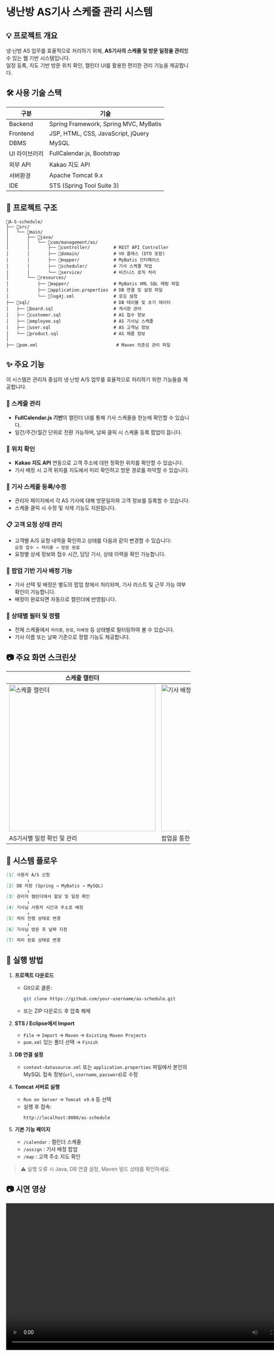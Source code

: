 # 냉난방 AS기사 스케줄 관리 시스템

## 💡 프로젝트 개요
냉·난방 AS 업무를 효율적으로 처리하기 위해, **AS기사의 스케줄 및 방문 일정을 관리**할 수 있는 웹 기반 시스템입니다.  
일정 등록, 지도 기반 방문 위치 확인, 캘린더 UI를 활용한 편리한 관리 기능을 제공합니다.



## 🛠 사용 기술 스택

| 구분 | 기술 |
|------|------|
| Backend | Spring Framework, Spring MVC, MyBatis |
| Frontend | JSP, HTML, CSS, JavaScript, jQuery |
| DBMS | MySQL |
| UI 라이브러리 | FullCalendar.js, Bootstrap |
| 외부 API | Kakao 지도 API |
| 서버환경 | Apache Tomcat 9.x |
| IDE | STS (Spring Tool Suite 3) |



## 📁 프로젝트 구조
```
📁A-S-schedule/
├── 📁src/
│   └── 📁main/
│       ├── 📁java/
│       │   └── 📁com/management/as/
│       │       ├── 📁controller/         # REST API Controller
│       │       ├── 📁domain/             # VO 클래스 (DTO 포함)
│       │       ├── 📁mapper/             # MyBatis 인터페이스
│       │       ├── 📁scheduler/          # 기사 스케줄 작업
│       │       └── 📁service/            # 비즈니스 로직 처리
│       └── 📁resources/
│           ├── 📁mapper/                 # MyBatis XML SQL 매핑 파일
│           ├── 📑application.properties  # DB 연결 및 설정 파일
│           └── 📑log4j.xml               # 로깅 설정
├── 📁sql/                                # DB 테이블 및 초기 데이터
│   ├── 📑board.sql                       # 게시판 관리
│   ├── 📑customer.sql                    # AS 접수 정보
│   ├── 📑employee.sql                    # AS 기사님 스케줄
│   ├── 📑user.sql                        # AS 고객님 정보
│   └── 📑product.sql                     # AS 제품 정보
│  
├── 📑pom.xml                              # Maven 의존성 관리 파일
```


## ✨ 주요 기능

이 시스템은 관리자 중심의 냉·난방 A/S 업무를 효율적으로 처리하기 위한 기능들을 제공합니다.

### 📅 스케줄 관리
- **FullCalendar.js 기반**의 캘린더 UI를 통해 기사 스케줄을 한눈에 확인할 수 있습니다.
- 일간/주간/월간 단위로 전환 가능하며, 날짜 클릭 시 스케줄 등록 팝업이 뜹니다.

### 📍 위치 확인
- **Kakao 지도 API** 연동으로 고객 주소에 대한 정확한 위치를 확인할 수 있습니다.
- 기사 배정 시 고객 위치를 지도에서 미리 확인하고 방문 경로를 파악할 수 있습니다.

### 👤 기사 스케줄 등록/수정
- 관리자 페이지에서 각 AS 기사에 대해 방문일자와 고객 정보를 등록할 수 있습니다.
- 스케줄 클릭 시 수정 및 삭제 기능도 지원됩니다.

### 📋 고객 요청 상태 관리
- 고객별 A/S 요청 내역을 확인하고 상태를 다음과 같이 변경할 수 있습니다:  
  `요청 접수 → 처리중 → 방문 완료`
- 요청별 상세 정보와 접수 시간, 담당 기사, 상태 이력을 확인 가능합니다.

### 🔔 팝업 기반 기사 배정 기능
- 기사 선택 및 배정은 별도의 팝업 창에서 처리되며, 기사 리스트 및 근무 가능 여부 확인이 가능합니다.
- 배정이 완료되면 자동으로 캘린더에 반영됩니다.

### 🔄 상태별 필터 및 정렬
- 전체 스케줄에서 `처리중`, `완료`, `미배정` 등 상태별로 필터링하여 볼 수 있습니다.
- 기사 이름 또는 날짜 기준으로 정렬 기능도 제공합니다.


## 📷 주요 화면 스크린샷

| 스케줄 캘린더 | 기사 배정 팝업 |
|---------------|----------------|
| <img src="https://github.com/user-attachments/assets/0777ed1c-af12-42e1-aec5-58cb6a4b74dc" alt="스케줄 캘린더" width="400"/> | <img src="https://github.com/user-attachments/assets/5051e421-1bd5-453d-90d1-bb2695a72961" alt="기사 배정 팝업" width="400"/> |
| AS기사별 일정 확인 및 관리 | 팝업을 통한 기사 배정 및 상태 변경 |


## 🧩 시스템 플로우
```markdown
[1] 사용자 A/S 신청
        ↓
[2] DB 저장 (Spring → MyBatis → MySQL)
        ↓
[3] 관리자 캘린더에서 할당 및 일정 확인
        ↓
[4] 기사님 사용자 시간과 주소로 배정
        ↓
[5] 처리 진행 상태로 변경
        ↓
[6] 기사님 방문 후 날짜 지정 
        ↓
[7] 처리 완료 상태로 변경
```

## 🚀 실행 방법

1. **프로젝트 다운로드**
   - Git으로 클론:  
     ```bash
     git clone https://github.com/your-username/as-schedule.git
     ```
   - 또는 ZIP 다운로드 후 압축 해제

2. **STS / Eclipse에서 Import**
   - `File` → `Import` → `Maven` → `Existing Maven Projects`
   - `pom.xml` 있는 폴더 선택 → `Finish`

3. **DB 연결 설정**
   - `context-datasource.xml` 또는 `application.properties` 파일에서
     본인의 MySQL 접속 정보(`url`, `username`, `password`)로 수정


4. **Tomcat 서버로 실행**
   - `Run on Server` → `Tomcat v9.0` 등 선택
   - 실행 후 접속:  
     ```
     http://localhost:8080/as-schedule
     ```

5. **기본 기능 페이지**
   - `/calendar` : 캘린더 스케줄
   - `/assign` : 기사 배정 팝업
   - `/map` : 고객 주소 지도 확인

> ⚠️ 실행 오류 시 Java, DB 연결 설정, Maven 빌드 상태를 확인하세요.




## 📷 시연 영상

<div align="center">

<video src="https://github.com/user-attachments/assets/26107459-42bd-451d-af97-2a4bc6e360b3" controls width="800"></video>

</div>









